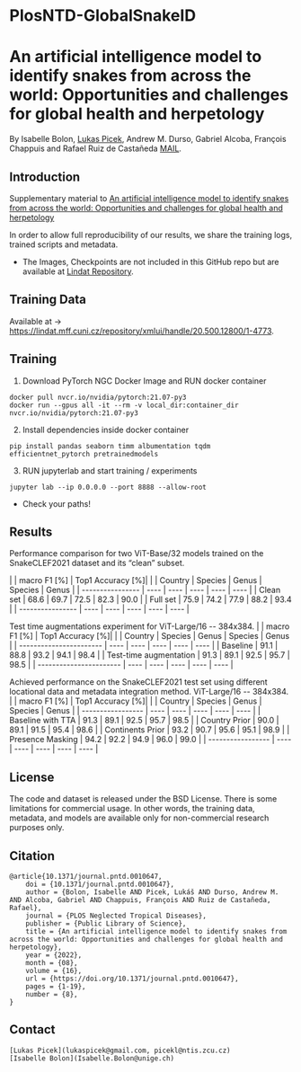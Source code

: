 # PlosNTD-GlobalSnakeID


# An artificial intelligence model to identify snakes from across the world: Opportunities and challenges for global health and herpetology

By Isabelle Bolon, [Lukas Picek](https://sites.google.com/view/picekl), Andrew M. Durso, Gabriel Alcoba, François Chappuis and Rafael Ruiz de Castañeda 
[MAIL](mailto:lukaspicek@gmail.com?subject=[GitHub-Plos]).

## Introduction



Supplementary material to [An artificial intelligence model to identify snakes from across the world: Opportunities and challenges for global health and herpetology](https://journals.plos.org/plosntds/article?id=10.1371/journal.pntd.0010647)

In order to allow full reproducibility of our results, we share the training logs, trained scripts and metadata.
- The Images, Checkpoints are not included in this GitHub repo but are available at [Lindat Repository](https://lindat.mff.cuni.cz/repository/xmlui/handle/20.500.12800/1-4773).

## Training Data

Available at -> https://lindat.mff.cuni.cz/repository/xmlui/handle/20.500.12800/1-4773.

## Training

1. Download PyTorch NGC Docker Image and RUN docker container

```
docker pull nvcr.io/nvidia/pytorch:21.07-py3
docker run --gpus all -it --rm -v local_dir:container_dir nvcr.io/nvidia/pytorch:21.07-py3
```

2. Install dependencies inside docker container

```
pip install pandas seaborn timm albumentation tqdm efficientnet_pytorch pretrainedmodels
```
3. RUN jupyterlab and start training / experiments
```
jupyter lab --ip 0.0.0.0 --port 8888 --allow-root
```
* Check your paths! 

## Results

Performance comparison for two ViT-Base/32 models trained on the SnakeCLEF2021 dataset and its “clean” subset.

|  | macro F1 [%] | Top1 Accuracy [%]|
|  | Country | Species | Genus | Species | Genus |
| ---------------- | ---- | ---- | ---- | ---- | ---- |
| Clean set        | 68.6 | 69.7 | 72.5 | 82.3 | 90.0 |
| Full set         | 75.9 | 74.2 | 77.9 | 88.2 | 93.4 |
| ---------------- | ---- | ---- | ---- | ---- | ---- |

Test time augmentations experiment for ViT-Large/16 -- 384x384.
|  | macro F1 [%] | Top1 Accuracy [%]|
|  | Country | Species | Genus | Species | Genus |
| ----------------------- | ---- | ---- | ---- | ---- | ---- |
| Baseline                | 91.1 | 88.8 | 93.2 | 94.1 | 98.4 |
| Test-time augmentation  | 91.3 | 89.1 | 92.5 | 95.7 | 98.5 |
| ----------------------- | ---- | ---- | ---- | ---- | ---- |

Achieved performance on the SnakeCLEF2021 test set using different locational data and metadata integration method. ViT-Large/16 -- 384x384.
|  | macro F1 [%] | Top1 Accuracy [%]|
|  | Country | Species | Genus | Species | Genus |
| ----------------- | ---- | ---- | ---- | ---- | ---- |
| Baseline with TTA | 91.3 | 89.1 | 92.5 | 95.7 | 98.5 |
| Country Prior     | 90.0 | 89.1 | 91.5 | 95.4 | 98.6 |
| Continents Prior  | 93.2 | 90.7 | 95.6 | 95.1 | 98.9 |
| Presence Masking  | 94.2 | 92.2 | 94.9 | 96.0 | 99.0 |
| ----------------- | ---- | ---- | ---- | ---- | ---- |


## License

The code and dataset is released under the BSD License. There is some limitations for commercial usage.
In other words, the training data, metadata, and models are available only for non-commercial research purposes only.

## Citation



```
@article{10.1371/journal.pntd.0010647,
    doi = {10.1371/journal.pntd.0010647},
    author = {Bolon, Isabelle AND Picek, Lukáš AND Durso, Andrew M. AND Alcoba, Gabriel AND Chappuis, François AND Ruiz de Castañeda, Rafael},
    journal = {PLOS Neglected Tropical Diseases},
    publisher = {Public Library of Science},
    title = {An artificial intelligence model to identify snakes from across the world: Opportunities and challenges for global health and herpetology},
    year = {2022},
    month = {08},
    volume = {16},
    url = {https://doi.org/10.1371/journal.pntd.0010647},
    pages = {1-19},
    number = {8},
}
```

## Contact

```
[Lukas Picek](lukaspicek@gmail.com, picekl@ntis.zcu.cz)
[Isabelle Bolon](Isabelle.Bolon@unige.ch)
```
